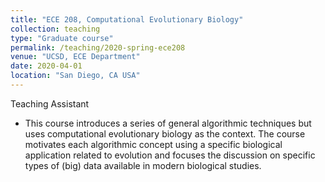 ```yaml
---
title: "ECE 208, Computational Evolutionary Biology"
collection: teaching
type: "Graduate course"
permalink: /teaching/2020-spring-ece208
venue: "UCSD, ECE Department"
date: 2020-04-01
location: "San Diego, CA USA"
---
```


Teaching Assistant
* This course introduces a series of general algorithmic techniques but uses computational evolutionary biology as the context. 
The course motivates each algorithmic concept using a specific biological application related to evolution and focuses 
the discussion on specific types of (big) data available in modern biological studies.
